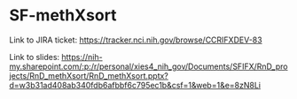 # SF-methXsort

Link to JIRA ticket: https://tracker.nci.nih.gov/browse/CCRIFXDEV-83

Link to slides: https://nih-my.sharepoint.com/:p:/r/personal/xies4_nih_gov/Documents/SFIFX/RnD_projects/RnD_methXsort/RnD_methXsort.pptx?d=w3b31ad408ab340fdb6afbbf6c795ec1b&csf=1&web=1&e=8zN8Li


